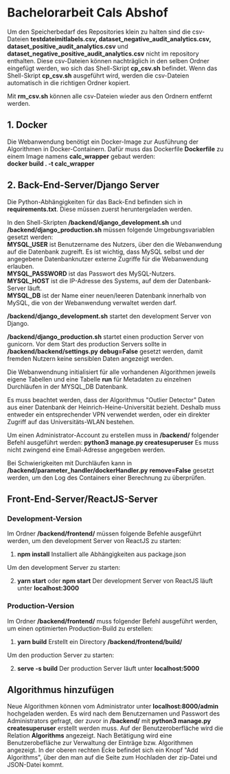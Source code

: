 # Bachelorarbeit Cals Abshof
Um den Speicherbedarf des Repositories klein zu halten sind die csv-Dateien __testdateimitlabels&#46;csv, dataset_negative_audit_analytics&#46;csv, dataset_positive_audit_analytics&#46;csv__ und __dataset_negative_positive_audit_analytics&#46;csv__ nicht im repository enthalten. Diese csv-Dateien können nachträglich in den selben Ordner eingefügt werden, wo sich das Shell-Skript __cp_csv&#46;sh__ befindet. Wenn das Shell-Skript __cp_csv&#46;sh__ ausgeführt wird, werden die csv-Dateien automatisch in die richtigen Ordner kopiert.  

Mit __rm_csv&#46;sh__ können alle csv-Dateien wieder aus den Ordnern entfernt werden.  

## 1. Docker
Die Webanwendung benötigt ein Docker-Image zur Ausführung der Algorithmen in Docker-Containern. 
Dafür muss das Dockerfile __Dockerfile__ zu einem Image namens __calc_wrapper__ gebaut werden:  
__docker build &#46; -t calc_wrapper__

## 2. Back-End-Server/Django Server

Die Python-Abhängigkeiten für das Back-End befinden sich in __requirements&#46;txt__. Diese müssen zuerst heruntergeladen werden.

In den Shell-Skripten __/backend/django_development&#46;sh__ und __/backend/django_production&#46;sh__ müssen folgende Umgebungsvariablen gesetzt werden:   
__MYSQL_USER__ ist Benutzername des Nutzers, über den die Webanwendung auf die Datenbank zugreift. Es ist wichtig, dass MySQL selbst und der angegebene Datenbanknutzer externe Zugriffe für die Webanwendung erlauben.   
__MYSQL_PASSWORD__ ist das Passwort des MySQL-Nutzers.  
__MYSQL_HOST__ ist die IP-Adresse des Systems, auf dem der Datenbank-Server läuft.  
__MYSQL_DB__ ist der Name einer neuen/leeren Datenbank innerhalb von MySQL, die von der Webanwendung verwaltet werden darf.  

__/backend/django_development&#46;sh__ startet den development Server von Django.  

__/backend/django_production&#46;sh__ startet einen production Server von gunicorn. Vor dem Start des production Servers sollte in __/backend/backend/settings&#46;py__ __debug=False__ gesetzt werden, damit fremden Nutzern keine sensiblen Daten angezeigt werden.  

Die Webanwendnung initialisiert für alle vorhandenen Algorithmen jeweils eigene Tabellen und eine Tabelle __run__ für Metadaten zu einzelnen Durchläufen in der MYSQL_DB Datenbank.

Es muss beachtet werden, dass der Algorithmus "Outlier Detector" Daten aus einer Datenbank der Heinrich-Heine-Universität bezieht. Deshalb muss entweder ein entsprechender VPN verwendet werden, oder ein direkter Zugriff auf das Universitäts-WLAN bestehen.


Um einen Administrator-Account zu erstellen muss in __/backend/__ folgender Befehl ausgeführt werden: __python3 manage&#46;py createsuperuser__
Es muss nicht zwingend eine Email-Adresse angegeben werden.  

Bei Schwierigkeiten mit Durchläufen kann in __/backend/parameter_handler/dockerHandler&#46;py__ __remove=False__ gesetzt werden, um den Log des Containers einer Berechnung zu überprüfen.  

## Front-End-Server/ReactJS-Server
### Development-Version 
Im Ordner __/backend/frontend/__ müssen folgende Befehle ausgeführt werden, um den development Server von ReactJS zu starten: 
1. __npm install__
Installiert alle Abhängigkeiten aus package.json  

Um den development Server zu starten:

2. __yarn start__ oder __npm start__
Der development Server von ReactJS läuft unter __localhost:3000__

### Production-Version
Im Ordner __/backend/frontend/__ muss folgender Befehl ausgeführt werden, um einen optimierten Production-Build zu erstellen:
1. __yarn build__
Erstellt ein Directory __/backend/frontend/build/__

Um den production Server zu starten:  

2. __serve -s build__
Der production Server läuft unter __localhost:5000__

## Algorithmus hinzufügen
Neue Algorithmen können vom Administrator unter __localhost:8000/admin__ hochgeladen werden. Es wird nach dem Benutzernamen und Passwort des Administrators gefragt, der zuvor in __/backend/__ mit __python3 manage&#46;py createsuperuser__ erstellt werden muss. Auf der Benutzeroberfläche wird die Relation __Algorithms__ angezeigt. Nach Betätigung wird eine Benutzerobefläche zur Verwaltung der Einträge bzw. Algorithmen angezeigt. In der oberen rechten Ecke befindet sich ein Knopf "Add Algorithms", über den man auf die Seite zum Hochladen der zip-Datei und JSON-Datei kommt.

